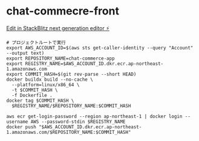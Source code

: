 # chat-commecre-front

[Edit in StackBlitz next generation editor ⚡️](https://stackblitz.com/~/github.com/huanshenyi/chat-commecre-front)

```
# プロジェクトルートで実行
export AWS_ACCOUNT_ID=$(aws sts get-caller-identity --query "Account" --output text)
export REPOSITORY_NAME=chat-commerce-app
export REGISTRY_NAME=$AWS_ACCOUNT_ID.dkr.ecr.ap-northeast-1.amazonaws.com
export COMMIT_HASH=$(git rev-parse --short HEAD)
docker buildx build --no-cache \
  --platform=linux/x86_64 \
  -t $COMMIT_HASH \
  -f Dockerfile .
docker tag $COMMIT_HASH \
  $REGISTRY_NAME/$REPOSITORY_NAME:$COMMIT_HASH

aws ecr get-login-password --region ap-northeast-1 | docker login --username AWS --password-stdin $REGISTRY_NAME
docker push "$AWS_ACCOUNT_ID.dkr.ecr.ap-northeast-1.amazonaws.com/$REPOSITORY_NAME:$COMMIT_HASH"
```
